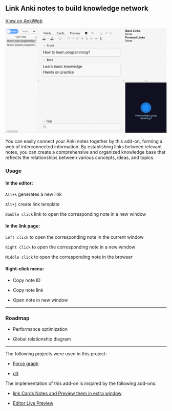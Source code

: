 ## Link Anki notes to build knowledge network

[View on AnkiWeb](https://ankiweb.net/shared/info/1077002392)

![show.gif](show.gif)

You can easily connect your Anki notes together by this add-on, forming a web of interconnected information. 
By establishing links between relevant notes, you can create a comprehensive and organized knowledge base that reflects the relationships between various concepts, ideas, and topics.

### Usage

#### In the editor:

`Alt+k` generates a new link

`Alt+j` create link template

`Double click` link to open the corresponding note in a new window

#### In the link page:

`Left click` to open the corresponding note in the current window

`Right click` to open the corresponding note in a new window

`Middle click` to open the corresponding note in the browser

#### Right-click menu:

- Copy note ID

- Copy note link

- Open note in new window

---
### Roadmap

- Performance optimization

- Global relationship diagram

---
The following projects were used in this project:

- [Force graph](https://github.com/vasturiano/force-graph)

- [d3](https://github.com/d3/d3)

The implementation of this add-on is inspired by the following add-ons:

- [link Cards Notes and Preview them in extra window](https://ankiweb.net/shared/info/1423933177)

- [Editor Live Preview](https://ankiweb.net/shared/info/1960039667)